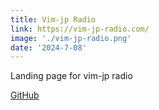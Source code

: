 ```yaml
---
title: Vim-jp Radio
link: https://vim-jp-radio.com/
image: './vim-jp-radio.png'
date: '2024-7-08'
---
```


Landing page for vim-jp radio  

[GitHub](https://github.com/vim-jp-radio/LP)
